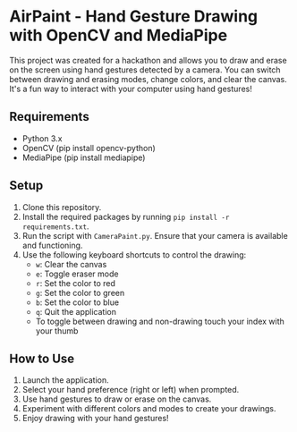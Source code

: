 # AirPaint - Hand Gesture Drawing with OpenCV and MediaPipe

This project was created for a hackathon and allows you to draw and erase on the screen using 
hand gestures detected by a camera. You can switch between drawing and erasing modes, change colors, 
and clear the canvas. It's a fun way to interact with your computer using hand gestures!

## Requirements
* Python 3.x
* OpenCV (pip install opencv-python)
* MediaPipe (pip install mediapipe)

## Setup
1. Clone this repository.
2. Install the required packages by running `pip install -r requirements.txt`.
3. Run the script with `CameraPaint.py`. Ensure that your camera is available and functioning.
4. Use the following keyboard shortcuts to control the drawing:
   - `w`: Clear the canvas
   - `e`: Toggle eraser mode
   - `r`: Set the color to red
   - `g`: Set the color to green
   - `b`: Set the color to blue
   - `q`: Quit the application
   - To toggle between drawing and non-drawing touch your index with your thumb


## How to Use
1. Launch the application.
2. Select your hand preference (right or left) when prompted.
3. Use hand gestures to draw or erase on the canvas.
4. Experiment with different colors and modes to create your drawings.
5. Enjoy drawing with your hand gestures!
